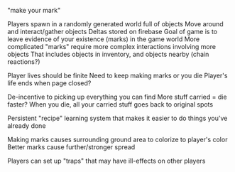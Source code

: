 "make your mark"

Players spawn in a randomly generated world full of objects
Move around and interact/gather objects
Deltas stored on firebase
Goal of game is to leave evidence of your existence (marks) in the game world
More complicated "marks" require more complex interactions involving more objects
    That includes objects in inventory, and objects nearby (chain reactions?)

Player lives should be finite
    Need to keep making marks or you die
    Player's life ends when page closed?
    
De-incentive to picking up everything you can find
    More stuff carried = die faster?
    When you die, all your carried stuff goes back to original spots
    
Persistent "recipe" learning system that makes it easier to do things you've already done

Making marks causes surrounding ground area to colorize to player's color
    Better marks cause further/stronger spread
    
Players can set up "traps" that may have ill-effects on other players